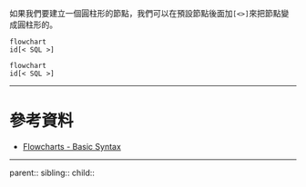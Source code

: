 如果我們要建立一個圓柱形的節點，我們可以在預設節點後面加`[<>]`來把節點變成圓柱形的。
```Mermaid
flowchart
id[< SQL >]
```
```mermaid
flowchart
id[< SQL >]
```

- - -
# 參考資料
- [Flowcharts - Basic Syntax](https://mermaid.js.org/syntax/flowchart.html)
- - -
parent::
sibling::
child::